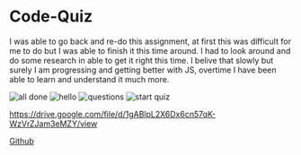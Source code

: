 # Code-Quiz

I was able to go back and re-do this assignment, at first this was difficult for me to do but I was able to finish it this time around. I had to look around and do some research in able to get it right this time.
I belive that slowly but surely I am progressing and getting better with JS, overtime I have been able to learn and understand it much more.


![all done](https://user-images.githubusercontent.com/51279438/130040093-324adeea-e6d2-411a-9d44-1c1749df214c.png)
![hello](https://user-images.githubusercontent.com/51279438/130040113-be2343d4-41fe-4be5-9b88-fd2b42b0161c.png)
![questions](https://user-images.githubusercontent.com/51279438/130040121-58f8be3e-770f-4e99-94c4-df8f7f0b2a54.png)
![start quiz](https://user-images.githubusercontent.com/51279438/130040132-6a38d876-6b68-4a5c-9228-7b4456b1ad0e.png)


https://drive.google.com/file/d/1gABlpL2X6Dx6cn57qK-WzVrZJam3eMZY/view


[Github](https://github.com/LewisCapers206/Code-Quiz)
